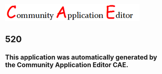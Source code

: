 ![CAE](https://github.com/patricia-cae/CAE-Deployment-Temp/blob/master/img/logo.png)  

520
===================


This application was automatically generated by the Community Application Editor CAE.  
---------------
